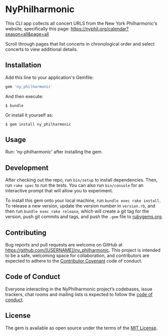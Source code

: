 # NyPhilharmonic

This CLI app collects all concert URLS from the New York Philharmonic's website,
specifically this page: https://nyphil.org/calendar?season=all&page=all

Scroll through pages that list concerts in chronological order and select concerts
to view additional details.

## Installation

Add this line to your application's Gemfile:

```ruby
gem 'ny_philharmonic'
```

And then execute:

    $ bundle

Or install it yourself as:

    $ gem install ny_philharmonic

## Usage

Run: 'ny-philharmonic' after installing the gem.

## Development

After checking out the repo, run `bin/setup` to install dependencies. Then, run `rake spec` to run the tests. You can also run `bin/console` for an interactive prompt that will allow you to experiment.

To install this gem onto your local machine, run `bundle exec rake install`. To release a new version, update the version number in `version.rb`, and then run `bundle exec rake release`, which will create a git tag for the version, push git commits and tags, and push the `.gem` file to [rubygems.org](https://rubygems.org).

## Contributing

Bug reports and pull requests are welcome on GitHub at https://github.com/[USERNAME]/ny_philharmonic. This project is intended to be a safe, welcoming space for collaboration, and contributors are expected to adhere to the [Contributor Covenant](http://contributor-covenant.org) code of conduct.

## Code of Conduct

Everyone interacting in the NyPhilharmonic project’s codebases, issue trackers, chat rooms and mailing lists is expected to follow the [code of conduct](https://github.com/[USERNAME]/ny_philharmonic/blob/master/CODE_OF_CONDUCT.md).

## License

The gem is available as open source under the terms of the [MIT License](http://opensource.org/licenses/MIT).
